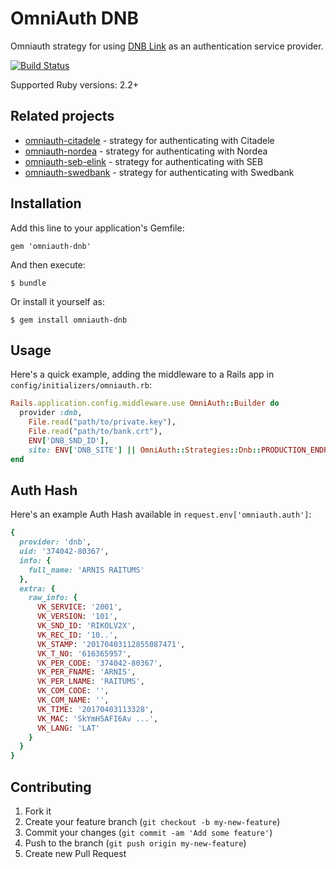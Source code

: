 # OmniAuth DNB

Omniauth strategy for using [DNB Link](https://www.dnb.lv/en/business/acceptance-payments-and-customer-authentication-online-dnb-link) as an authentication service provider.

[![Build Status](https://travis-ci.org/mitigate-dev/omniauth-dnb.svg?branch=master)](https://travis-ci.org/mitigate-dev/omniauth-dnb)

Supported Ruby versions: 2.2+

## Related projects

- [omniauth-citadele](https://github.com/mitigate-dev/omniauth-citadele) - strategy for authenticating with Citadele
- [omniauth-nordea](https://github.com/mitigate-dev/omniauth-nordea) - strategy for authenticating with Nordea
- [omniauth-seb-elink](https://github.com/mitigate-dev/omniauth-seb-elink) - strategy for authenticating with SEB
- [omniauth-swedbank](https://github.com/mitigate-dev/omniauth-swedbank) - strategy for authenticating with Swedbank

## Installation

Add this line to your application's Gemfile:

    gem 'omniauth-dnb'

And then execute:

    $ bundle

Or install it yourself as:

    $ gem install omniauth-dnb

## Usage

Here's a quick example, adding the middleware to a Rails app
in `config/initializers/omniauth.rb`:

```ruby
Rails.application.config.middleware.use OmniAuth::Builder do
  provider :dnb,
    File.read("path/to/private.key"),
    File.read("path/to/bank.crt"),
    ENV['DNB_SND_ID'],
    site: ENV['DNB_SITE'] || OmniAuth::Strategies::Dnb::PRODUCTION_ENDPOINT
end
```

## Auth Hash

Here's an example Auth Hash available in `request.env['omniauth.auth']`:

```ruby
{
  provider: 'dnb',
  uid: '374042-80367',
  info: {
    full_name: 'ARNIS RAITUMS'
  },
  extra: {
    raw_info: {
      VK_SERVICE: '2001',
      VK_VERSION: '101',
      VK_SND_ID: 'RIKOLV2X',
      VK_REC_ID: '10..',
      VK_STAMP: '20170403112855087471',
      VK_T_NO: '616365957',
      VK_PER_CODE: '374042-80367',
      VK_PER_FNAME: 'ARNIS',
      VK_PER_LNAME: 'RAITUMS',
      VK_COM_CODE: '',
      VK_COM_NAME: '',
      VK_TIME: '20170403113328',
      VK_MAC: 'SkYmH5AFI6Av ...',
      VK_LANG: 'LAT'
    }
  }
}
```

## Contributing

1. Fork it
2. Create your feature branch (`git checkout -b my-new-feature`)
3. Commit your changes (`git commit -am 'Add some feature'`)
4. Push to the branch (`git push origin my-new-feature`)
5. Create new Pull Request
